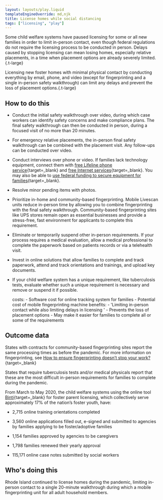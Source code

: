 ```yaml
---
layout: layouts/play.liquid
templateEngineOverride: md,njk
title: License homes while social distancing
tags: ["licensing", "play"]
---
```


Some child welfare systems have paused licensing for some or all new families in order to limit in-person contact, even though federal regulations do not require the licensing process to be conducted in person. Delays caused by stopping licensing can mean losing homes, especially relative placements, in a time when placement options are already severely limited.{.t-large}

Licensing new foster homes with minimal physical contact by conducting everything by email, phone, and video (except for fingerprinting and a single in-person safety walkthrough) can limit any delays and prevent the loss of placement options.{.t-large}

## How to do this

* Conduct the initial safety walkthrough over video, during which case workers can identify safety concerns and make compliance plans. The final safety walkthrough can then be conducted in person, during a focused visit of no more than 20 minutes.

* For emergency relative placements, the in-person final safety walkthrough can be combined with the placement visit. Any follow-ups can be conducted over video.

* Conduct interviews over phone or video. If families lack technology equipment, connect them with [free Lifeline phone service](https://data.usac.org/publicreports/CompaniesNearMe/Download/Report){target=_blank} and [free Internet services](https://thinkofus.gitbook.io/command-center/resources/foster-youth/technology#i-cannot-afford-to-buy-access-to-the-internet){target=_blank}. You may also be able to [use federal funding to secure equipment for families](https://thinkofusteam.app.box.com/s/joy9mrzgr4yjw997tjdi5dib1z6f1y4v){target=_blank}.

* Resolve minor pending items with photos.

* Prioritize in-home and community-based fingerprinting. Mobile Livescan units reduce in-person time by allowing you to combine fingerprinting with the final safety walkthrough. Community-based fingerprinting sites like UPS stores remain open as essential businesses and provide a stress-free, fast environment for applicants to complete this requirement.

* Eliminate or temporarily suspend other in-person requirements. If your process requires a medical evaluation, allow a medical professional to complete the paperwork based on patients records or via a telehealth visit.

* Invest in online solutions that allow families to complete and track paperwork, attend and track orientations and trainings, and upload key documents.

* If your child welfare system has a unique requirement, like tuberculosis tests, evaluate whether such a unique requirement is necessary and remove or suspend it if possible.

    costs:
      - Software cost for online tracking system for families
      - Potential cost of mobile fingerprinting machine
    benefits:
      - 'Limiting in-person contact while also limiting delays in licensing '
      - Prevents the loss of placement options
      - May make it easier for families to complete all or some of the
        requirements

## Outcome data

States with contracts for community-based fingerprinting sites report the same processing times as before the pandemic. For more information on fingerprinting, see [How to ensure fingerprinting doesn’t stop your work?](https://thinkofus.gitbook.io/command-center/resources/agencies/support-foster-families/dont-let-fingerprinting-stop-your-work){target=_blank}

States that require tuberculosis tests and/or medical physicals report that these are the most difficult in-person requirements for families to complete during the pandemic.

From March to May 2020, the child welfare systems using the online tool [Binti](https://www.binti.com/){target=_blank} for foster parent licensing, which collectively serve approximately 17% of the nation’s foster youth, have:

* 2,715 online training orientations completed

* 3,560 online applications filled out, e-signed and submitted to agencies by families applying to be foster/adoptive families

* 1,154 families approved by agencies to be caregivers

* 1,798 families renewed their yearly approval

* 115,171 online case notes submitted by social workers

## Who's doing this

Rhode Island continued to license homes during the pandemic, limiting in-person contact to a single 20-minute walkthrough during which a mobile fingerprinting unit for all adult household members.
 